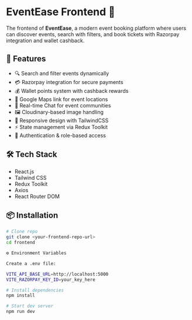 # EventEase Frontend 🎉

The frontend of **EventEase**, a modern event booking platform where users can discover events, search with filters, and book tickets with Razorpay integration and wallet cashback.

## 🚀 Features
- 🔍 Search and filter events dynamically
- 💳 Razorpay integration for secure payments
- 💰 Wallet points system with cashback rewards
- 📍 Google Maps link for event locations
- 💬 Real-time Chat for event communities
- 🖼️ Cloudinary-based image handling
- 📱 Responsive design with TailwindCSS
- ⚡ State management via Redux Toolkit
- 🔐 Authentication & role-based access

## 🛠️ Tech Stack
- React.js
- Tailwind CSS
- Redux Toolkit
- Axios
- React Router DOM

## 📦 Installation
```bash
# Clone repo
git clone <your-frontend-repo-url>
cd frontend

⚙️ Environment Variables

Create a .env file:

VITE_API_BASE_URL=http://localhost:5000
VITE_RAZORPAY_KEY_ID=your_key_here

# Install dependencies
npm install

# Start dev server
npm run dev
